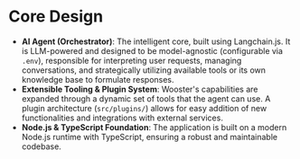 # Core Design


*   **AI Agent (Orchestrator)**: The intelligent core, built using Langchain.js. It is LLM-powered and designed to be model-agnostic (configurable via `.env`), responsible for interpreting user requests, managing conversations, and strategically utilizing available tools or its own knowledge base to formulate responses.
*   **Extensible Tooling & Plugin System**: Wooster's capabilities are expanded through a dynamic set of tools that the agent can use. A plugin architecture (`src/plugins/`) allows for easy addition of new functionalities and integrations with external services.
*   **Node.js & TypeScript Foundation**: The application is built on a modern Node.js runtime with TypeScript, ensuring a robust and maintainable codebase. 